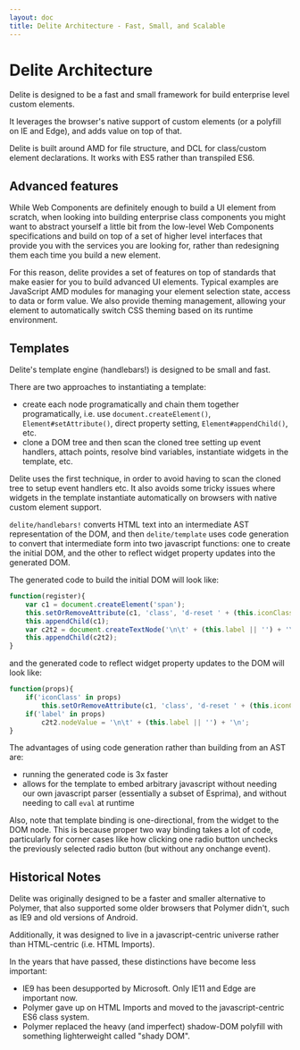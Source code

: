 ```yaml
---
layout: doc
title: Delite Architecture - Fast, Small, and Scalable
---
```


# Delite Architecture

Delite is designed to be a fast and small framework for build enterprise level custom elements.

It leverages the browser's native support of custom elements (or a polyfill on IE and Edge),
and adds value on top of that.

Delite is built around AMD for file structure, and DCL for class/custom element declarations.
It works with ES5 rather than transpiled ES6.

## Advanced features

While Web Components are definitely enough to build a UI element from scratch,
when looking into building enterprise class components you might want to abstract yourself a little bit from the
low-level Web Components specifications and build on top of a set of higher level interfaces that provide you with the
services you are looking for, rather than redesigning them each time you build a new element.

For this reason, delite provides a set of features on top of standards that make easier
for you to build advanced UI elements.
Typical examples are JavaScript AMD modules for managing your element selection state,
access to data or form value.
We also provide theming management, allowing your element to automatically
switch CSS theming based on its runtime environment.


## Templates

Delite's template engine (handlebars!) is designed to be small and fast.

There are two approaches to instantiating a template:

* create each node programatically and chain them together programatically, i.e. use
  `document.createElement()`, `Element#setAttribute()`, direct property setting,
  `Element#appendChild()`, etc.
* clone a DOM tree and then scan the cloned tree setting up event handlers, attach points, resolve
  bind variables, instantiate widgets in the template, etc.

Delite uses the first technique, in order to avoid having to scan the cloned tree to setup event handlers etc.
It also avoids some tricky issues where widgets in the template instantiate automatically on  browsers with native
custom element support.

`delite/handlebars!` converts HTML text into an intermediate AST representation of the DOM, and
then `delite/template` uses code generation to convert that intermediate form into two javascript functions:
one to create the initial DOM, and the other to reflect widget property updates into the generated DOM.

The generated code to build the initial DOM will look like:

```js
function(register){
	var c1 = document.createElement('span');
	this.setOrRemoveAttribute(c1, 'class', 'd-reset ' + (this.iconClass || ''));
	this.appendChild(c1);
	var c2t2 = document.createTextNode('\n\t' + (this.label || '') + '\n');
	this.appendChild(c2t2);
}
```

and the generated code to reflect widget property updates to the DOM will look like:

```js
function(props){
	if('iconClass' in props)
		this.setOrRemoveAttribute(c1, 'class', 'd-reset ' + (this.iconClass || ''));
	if('label' in props)
		c2t2.nodeValue = '\n\t' + (this.label || '') + '\n';
}
```

The advantages of using code generation rather than building from an AST are:

* running the generated code is 3x faster
* allows for the template to embed arbitrary javascript without needing our own javascript parser
  (essentially a subset of Esprima), and without needing to call `eval` at runtime

Also, note that template binding is one-directional, from the widget to the DOM node.
This is because proper two way binding takes a lot of code, particularly for corner cases
like how clicking one radio button unchecks the previously selected radio button (but without
any onchange event).

## Historical Notes

Delite was originally designed to be a faster and smaller alternative to Polymer, that also supported some older
browsers that Polymer didn't, such as IE9 and old versions of Android.

Additionally, it was designed to live in a javascript-centric universe rather than HTML-centric (i.e. HTML Imports).

In the years that have passed, these distinctions have become less important:

* IE9 has been desupported by Microsoft.  Only IE11 and Edge are important now.
* Polymer gave up on HTML Imports and moved to the javascript-centric ES6 class system.
* Polymer replaced the heavy (and imperfect) shadow-DOM polyfill with something lighterweight called "shady DOM".

